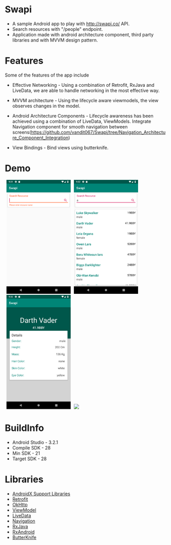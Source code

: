 # Swapi
* A sample Android app to play with http://swapi.co/ API.
* Search resources with "/people" endpoint.
* Application made with android architecture component, third party libraries and with MVVM design pattern.

# Features

Some of the features of the app include

* Effective Networking - Using a combination of Retrofit, RxJava and LiveData, we are able to handle networking in the most effective way.

* MVVM architecture - Using the lifecycle aware viewmodels, the view observes changes in the model.

* Android Architecture Components - Lifecycle awareness has been achieved using a combination of LiveData, ViewModels. Integrate Navigation component for smooth navigation between screens(https://github.com/vandit067/Swapi/tree/Navigation_Architecture_Component_Integration)

* View Bindings - Bind views using butterknife.

# Demo
<img src="demo/Search_Master_Screen.png" hspace="5" width="200"/><img src="demo/Master_Screen.png" hspace="5" width="200"/><img src="demo/Detail_Screen.png" hspace="5" width="200"/><img src="demo/Swapi_Demo.gif" hspace="5" width="200"/>

# BuildInfo
* Android Studio - 3.2.1
* Compile SDK - 28
* Min SDK - 21
* Target SDK - 28

# Libraries
* <a href="https://developer.android.com/jetpack/androidx/">AndroidX Support Libraries</a>
* <a href="http://square.github.io/retrofit/">Retrofit</a>
* <a href="http://square.github.io/okhttp/">OkHttp</a>
* <a href="https://developer.android.com/topic/libraries/architecture/viewmodel">ViewModel</a>
* <a href="https://developer.android.com/topic/libraries/architecture/livedata">LiveData</a>
* <a href="https://developer.android.com/topic/libraries/architecture/navigation/">Navigation</a>
* <a href="https://github.com/ReactiveX/RxJava">RxJava</a>
* <a href="https://github.com/ReactiveX/RxAndroid">RxAndroid</a>
* <a href="https://github.com/JakeWharton/butterknife">ButterKnife</a>
